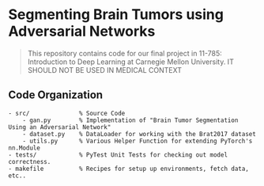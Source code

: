 # Segmenting Brain Tumors using Adversarial Networks

> This repository contains code for our final project in 11-785: Introduction to
> Deep Learning at Carnegie Mellon University. IT SHOULD NOT BE USED IN MEDICAL
> CONTEXT

## Code Organization

```
- src/              % Source Code
    - gan.py        % Implementation of "Brain Tumor Segmentation Using an Adversarial Network"
    - dataset.py    % DataLoader for working with the Brat2017 dataset
    - utils.py      % Various Helper Function for extending PyTorch's nn.Module
- tests/            % PyTest Unit Tests for checking out model correctness.
- makefile          % Recipes for setup up environments, fetch data, etc..
```
